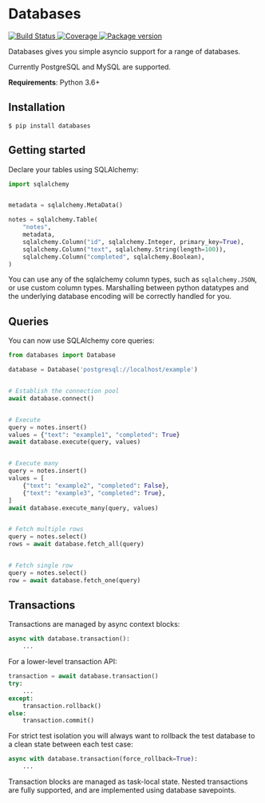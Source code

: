 # Databases

<p>
<a href="https://travis-ci.org/encode/databases">
    <img src="https://travis-ci.org/encode/databases.svg?branch=master" alt="Build Status">
</a>
<a href="https://codecov.io/gh/encode/databases">
    <img src="https://codecov.io/gh/encode/databases/branch/master/graph/badge.svg" alt="Coverage">
</a>
<a href="https://pypi.org/project/databases/">
    <img src="https://badge.fury.io/py/databases.svg" alt="Package version">
</a>
</p>

Databases gives you simple asyncio support for a range of databases.

Currently PostgreSQL and MySQL are supported.

**Requirements**: Python 3.6+

## Installation

```shell
$ pip install databases
```

## Getting started

Declare your tables using SQLAlchemy:

```python
import sqlalchemy


metadata = sqlalchemy.MetaData()

notes = sqlalchemy.Table(
    "notes",
    metadata,
    sqlalchemy.Column("id", sqlalchemy.Integer, primary_key=True),
    sqlalchemy.Column("text", sqlalchemy.String(length=100)),
    sqlalchemy.Column("completed", sqlalchemy.Boolean),
)
```

You can use any of the sqlalchemy column types, such as `sqlalchemy.JSON`, or
use custom column types. Marshalling between python datatypes and the underlying
database encoding will be correctly handled for you.

## Queries

You can now use SQLAlchemy core queries:

```python
from databases import Database

database = Database('postgresql://localhost/example')


# Establish the connection pool
await database.connect()


# Execute
query = notes.insert()
values = {"text": "example1", "completed": True}
await database.execute(query, values)


# Execute many
query = notes.insert()
values = [
    {"text": "example2", "completed": False},
    {"text": "example3", "completed": True},
]
await database.execute_many(query, values)


# Fetch multiple rows
query = notes.select()
rows = await database.fetch_all(query)


# Fetch single row
query = notes.select()
row = await database.fetch_one(query)
```

## Transactions

Transactions are managed by async context blocks:

```python
async with database.transaction():
    ...
```

For a lower-level transaction API:

```python
transaction = await database.transaction()
try:
    ...
except:
    transaction.rollback()
else:
    transaction.commit()
```

For strict test isolation you will always want to rollback the test database
to a clean state between each test case:

```python
async with database.transaction(force_rollback=True):
    ...
```

Transaction blocks are managed as task-local state. Nested transactions
are fully supported, and are implemented using database savepoints.
